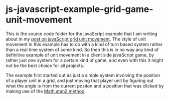 # js-javascript-example-grid-game-unit-movement

This is the source code folder for the javaScript example that I am writing about in my [post on javaScript grid unit movement](https://dustinpfister.github.io/2020/08/11/js-javascript-example-grid-game-unit-movement/). The style of unit movement in this example has to do with a kind of turn based system rather than a real time system of some kind. So then this is in no way any kind of definitive example of unit movement in a client side javaScript game, by rather just one system for a certain kind of game, and even with this it might not be the best choice for all projects.

The example first started out as just a simple system involving the position of a player unit in a grid, and just moving that player unit by figuring out what the angle is from the current positon and a position that was clicked by making use of the [Math.atan2 method](https://dustinpfister.github.io/2019/03/19/js-math-atan2/).

